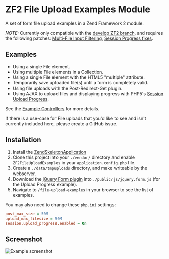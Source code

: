 ZF2 File Upload Examples Module
===============================

A set of form file upload examples in a Zend Framework 2 module.

*NOTE:* Currently only compatible with the [develop ZF2 branch](https://github.com/zendframework/zf2/tree/develop),
and requires the following patches:
[Multi-File Input Filtering](https://github.com/zendframework/zf2/pull/3010),
[Session Progress fixes](https://github.com/zendframework/zf2/pull/3058).


Examples
--------

* Using a single File element.
* Using multiple File elements in a Collection.
* Using a single File element with the HTML5 "multiple" attribute.
* Temporarily save uploaded file(s) until a form is completely valid.
* Using file uploads with the Post-Redirect-Get plugin.
* Using AJAX to upload files and displaying progress with PHP5's [Session Upload Progress](http://www.php.net/manual/en/session.upload-progress.php).

See the [Example Controllers](https://github.com/cgmartin/ZF2FileUploadExamples/tree/master/src/ZF2FileUploadExamples/Controller) for more details.

If there is a use-case for File uploads that you'd like to see and isn't currently included here,
please create a GitHub issue.


Installation
------------

1. Install the [ZendSkeletonApplication](https://github.com/zendframework/ZendSkeletonApplication)
2. Clone this project into your `./vendor/` directory and enable `ZF2FileUploadExamples` in your
   `application.config.php` file.
3. Create a `./data/tmpuploads` directory, and make writeable by the webserver.
4. Download the [jQuery Form plugin](https://github.com/malsup/form) into
   `./public/js/jquery.form.js` (for the Upload Progress example).
4. Navigate to `/file-upload-examples` in your browser to see the list of examples.

You may also need to change these `php.ini` settings:
```ini
post_max_size = 50M
upload_max_filesize = 50M
session.upload_progress.enabled = On
```


Screenshot
----------
![Example screenshot](http://grab.by/hKOu)